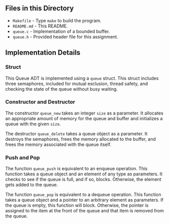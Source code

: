 ## Files in this Directory
* `Makefile` - Type `make` to build the program.
* `README.md` - This README.
* `queue.c` - Implementation of a bounded buffer.
* `queue.h` - Provided header file for this assignment.

## Implementation Details
### Struct
This Queue ADT is implemented using a `queue` struct. This struct includes three semaphores, included for mutual exclusion, thread safety, and checking the state of the queue without busy waiting.

### Constructor and Destructor
The constructor `queue_new` takes an integer `size` as a parameter. It allocates an appropriate amount of memory for the queue and buffer and initializes a queue with the given `size`.

The destructor `queue_delete` takes a queue object as a parameter. It destroys the semaphores, frees the memory allocated to the buffer, and frees the memory associated with the queue itself.

### Push and Pop
The function `queue_push` is equivalent to an enqueue operation. This function takes a queue object and an element of any type as parameters. It checks to see if the queue is full, and if so, blocks. Otherwise, the element gets added to the queue.

The function `queue_pop` is equivalent to a dequeue operation. This function takes a queue object and a pointer to an arbitrary element as parameters. If the queue is empty, this function will block. Otherwise, the pointer is assigned to the item at the front of the queue and that item is removed from the queue.